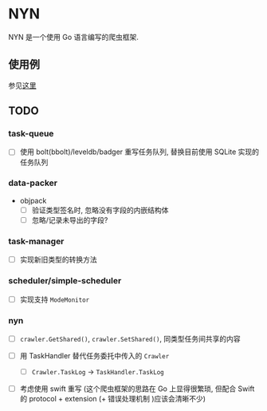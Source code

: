 # NYN

NYN 是一个使用 Go 语言编写的爬虫框架. 

## 使用例

参见[这里](./nyn/examples)

## TODO

### task-queue

* [ ] 使用 bolt(bbolt)/leveldb/badger 重写任务队列, 替换目前使用 SQLite 实现的任务队列

### data-packer

* objpack
  * [ ] 验证类型签名时, 忽略没有字段的内嵌结构体
  * [ ] 忽略/记录未导出的字段?

### task-manager

* [ ] 实现新旧类型的转换方法

### scheduler/simple-scheduler

* [ ] 实现支持 `ModeMonitor`

### nyn

* [ ] `crawler.GetShared()`, `crawler.SetShared()`, 同类型任务间共享的内容
* [ ] 用 TaskHandler 替代任务委托中传入的 `Crawler`
  * [ ] `Crawler.TaskLog` -> `TaskHandler.TaskLog`
* [ ] 考虑使用 swift 重写 (这个爬虫框架的思路在 Go 上显得很繁琐, 但配合 Swift 的 protocol + extension (+ 错误处理机制 )应该会清晰不少)


